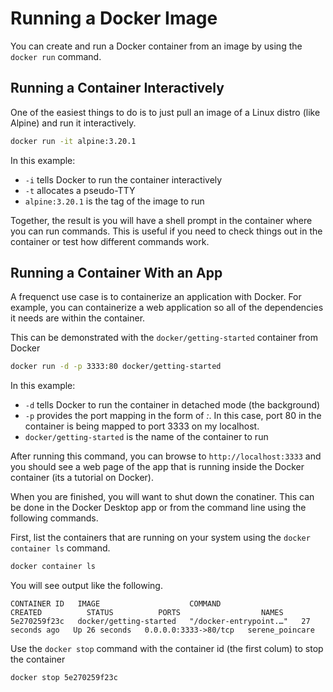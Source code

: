 # Running a Docker Image

You can create and run a Docker container from an image by using the `docker run` command.

## Running a Container Interactively

One of the easiest things to do is to just pull an image of a Linux distro (like Alpine) and run it interactively.  

```bash
docker run -it alpine:3.20.1
```

In this example:

- `-i` tells Docker to run the container interactively
- `-t` allocates a pseudo-TTY
- `alpine:3.20.1` is the tag of the image to run

Together, the result is you will have a shell prompt in the container where you can run commands.  This is useful if you need to check things out in the container or test how different commands work.

## Running a Container With an App

A frequenct use case is to containerize an application with Docker.  For example, you can containerize a web application so all of the dependencies it needs are within the container.

This can be demonstrated with the `docker/getting-started` container from Docker

```bash
docker run -d -p 3333:80 docker/getting-started
```

In this example:

- `-d` tells Docker to run the container in detached mode (the background)
- `-p` provides the port mapping in the form of *<destination-port>:<source-port>*.  In this case, port 80 in the container is being mapped to port 3333 on my localhost.
- `docker/getting-started` is the name of the container to run

After running this command, you can browse to `http://localhost:3333` and you should see a web page of the app that is running inside the Docker container (its a tutorial on Docker).

When you are finished, you will want to shut down the conatiner.  This can be done in the Docker Desktop app or from the command line using the following commands.

First, list the containers that are running on your system using the `docker container ls` command.

```bash
docker container ls
```

You will see output like the following.

```text
CONTAINER ID   IMAGE                    COMMAND                  CREATED          STATUS          PORTS                  NAMES
5e270259f23c   docker/getting-started   "/docker-entrypoint.…"   27 seconds ago   Up 26 seconds   0.0.0.0:3333->80/tcp   serene_poincare
```

Use the `docker stop` command with the container id (the first colum) to stop the container

```bash
docker stop 5e270259f23c
```
